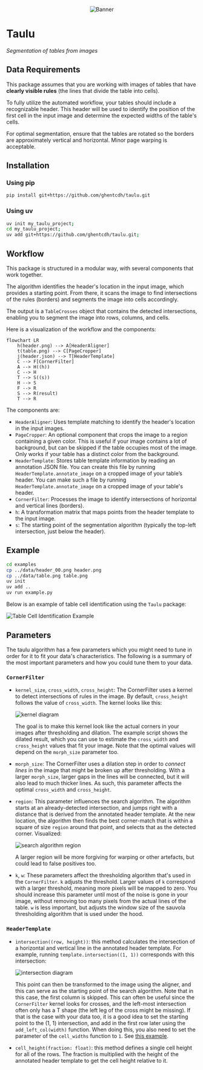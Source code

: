 <p align="center">
  <img src="./data/banner.svg" alt="Banner" />
</p>

# Taulu
_Segmentation of tables from images_

## Data Requirements 

This package assumes that you are working with images of tables that have **clearly visible rules** (the lines that divide the table into cells).

To fully utilize the automated workflow, your tables should include a recognizable header. This header will be used to identify the position of the first cell in the input image and determine the expected widths of the table's cells.

For optimal segmentation, ensure that the tables are rotated so the borders are approximately vertical and horizontal. Minor page warping is acceptable.


## Installation

### Using pip
```sh
pip install git+https://github.com/ghentcdh/taulu.git
```

### Using uv
```sh
uv init my_taulu_project;
cd my_taulu_project;
uv add git+https://github.com/ghentcdh/taulu.git;
```


## Workflow

This package is structured in a modular way, with several components that work together.

The algorithm identifies the header's location in the input image, which provides a starting point. From there, it scans the image to find intersections of the rules (borders) and segments the image into cells accordingly.

The output is a `TableCrosses` object that contains the detected intersections, enabling you to segment the image into rows, columns, and cells.

Here is a visualization of the workflow and the components:

```mermaid
flowchart LR
    h(header.png) --> A[HeaderAligner]
    t(table.png) --> C[PageCropper]
    j(header.json) --> T[HeaderTemplate]
    C --> F[CornerFilter]
    A --> H((h))
    C --> H
    T --> S((s))
    H --> S
    F --> R
    S --> R(result)
    T --> R
```

The components are:

- `HeaderAligner`: Uses template matching to identify the header's location in the input images.
- `PageCropper`: An optional component that crops the image to a region containing a given color. This is useful if your image contains a lot of background, but can be skipped if the table occupies most of the image. Only works if your table has a distinct color from the background.
- `HeaderTemplate`: Stores table template information by reading an annotation JSON file. You can create this file by running `HeaderTemplate.annotate_image` on a cropped image of your table’s header.
You can make such a file by running `HeaderTemplate.annotate_image` on a cropped image of your table's header.
- `CornerFilter`: Processes the image to identify intersections of horizontal and vertical lines (borders).
- `h`: A transformation matrix that maps points from the header template to the input image.
- `s`: The starting point of the segmentation algorithm (typically the top-left intersection, just below the header).

## Example

```bash
cd examples
cp ../data/header_00.png header.png
cp ../data/table.png table.png
uv init
uv add ..
uv run example.py 
```
Below is an example of table cell identification using the `Taulu` package:

![Table Cell Identification Example](examples/table_cell_identification_example.jpg)

## Parameters

The taulu algorithm has a few parameters which you might need to tune in order for it to fit your data's characteristics.
The following is a summary of the most important parameters and how you could tune them to your data.

### `CornerFilter`

- `kernel_size`, `cross_width`, `cross_height`: The CornerFilter uses a kernel to detect intersections of rules in the image. By default, `cross_height` follows the value of `cross_width`. The kernel looks like this:

  ![kernel diagram](./data/kernel.svg)

  The goal is to make this kernel look like the actual corners in your images after thresholding and dilation. The example script shows the dilated result, which you can use to estimate the `cross_width` and `cross_height` values that fit your image.
  Note that the optimal values will depend on the `morph_size` parameter too.
- `morph_size`: The CornerFilter uses a dilation step in order to _connect lines_ in the image that might be broken up after thresholding. With a larger `morph_size`, larger gaps in the lines will be connected, but it will also lead to much thicker lines. As such, this parameter affects the optimal `cross_width` and `cross_height`.
- `region`: This parameter influences the search algorithm. The algorithm starts at an already-detected intersection, and jumps right with a distance that is derived from the annotated header template. At the new location, the algorithm then finds the best corner-match that is within a square of size `region` around that point, and selects that as the detected corner. Visualized:

  ![search algorithm region](./data/search.svg)

  A larger region will be more forgiving for warping or other artefacts, but could lead to false positives too.
- `k`, `w`: These parameters affect the thresholding algorithm that's used in the `CornerFilter`. `k` adjusts the threshold. Larger values of `k` correspond with a larger threshold, meaning more pixels will be mapped to zero. You should increase this parameter until most of the noise is gone in your image, without removing too many pixels from the actual lines of the table. `w` is less important, but adjusts the window size of the sauvola thresholding algorithm that is used under the hood.

### `HeaderTemplate`

- `intersection((row, height))`: this method calculates the intersection of a horizontal and vertical line in the annotated header template. For example, running `template.intersection((1, 1))` corresponds with this intersection:

  ![intersection diagram](./data/intersect.svg)

  This point can then be transformed to the image using the aligner, and this can serve as the starting point of the search algorithm. Note that in this case, the first column is skipped. This can often be useful since the `CornerFilter` kernel looks for crosses, and the left-most intersection often only has a T shape (the left leg of the cross might be missing).
  If that is the case with your data too, it is a good idea to set the starting point to the (1, 1) intersection, and add in the first row later using the `add_left_col(width)` function. When doing this, you also need to set the parameter of the `cell_widths` function to `1`. See [this example](./examples/example.py).
- `cell_height(fraction: float)`: this method defines a single cell height for all of the rows. The fraction is multiplied with the height of the annotated header template to get the cell height relative to it.
